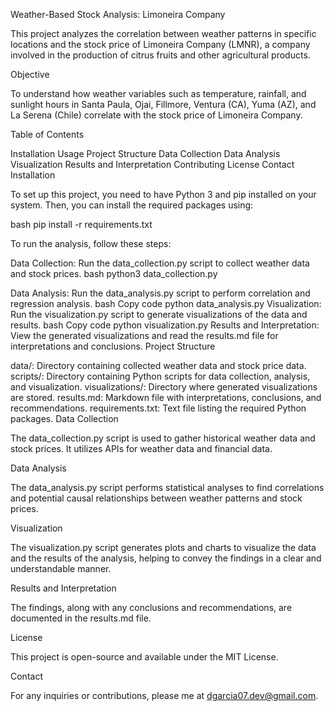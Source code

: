 Weather-Based Stock Analysis: Limoneira Company

This project analyzes the correlation between weather patterns in specific locations and the stock price of Limoneira Company (LMNR), a company involved in the production of citrus fruits and other agricultural products.

Objective

To understand how weather variables such as temperature, rainfall, and sunlight hours in Santa Paula, Ojai, Fillmore, Ventura (CA), Yuma (AZ), and La Serena (Chile) correlate with the stock price of Limoneira Company.

Table of Contents

Installation
Usage
Project Structure
Data Collection
Data Analysis
Visualization
Results and Interpretation
Contributing
License
Contact
Installation

To set up this project, you need to have Python 3 and pip installed on your system. Then, you can install the required packages using:

bash
pip install -r requirements.txt

To run the analysis, follow these steps:

Data Collection: Run the data_collection.py script to collect weather data and stock prices.
bash
python3 data_collection.py

Data Analysis: Run the data_analysis.py script to perform correlation and regression analysis.
bash
Copy code
python data_analysis.py
Visualization: Run the visualization.py script to generate visualizations of the data and results.
bash
Copy code
python visualization.py
Results and Interpretation: View the generated visualizations and read the results.md file for interpretations and conclusions.
Project Structure

data/: Directory containing collected weather data and stock price data.
scripts/: Directory containing Python scripts for data collection, analysis, and visualization.
visualizations/: Directory where generated visualizations are stored.
results.md: Markdown file with interpretations, conclusions, and recommendations.
requirements.txt: Text file listing the required Python packages.
Data Collection

The data_collection.py script is used to gather historical weather data and stock prices. It utilizes APIs for weather data and financial data.

Data Analysis

The data_analysis.py script performs statistical analyses to find correlations and potential causal relationships between weather patterns and stock prices.

Visualization

The visualization.py script generates plots and charts to visualize the data and the results of the analysis, helping to convey the findings in a clear and understandable manner.

Results and Interpretation

The findings, along with any conclusions and recommendations, are documented in the results.md file.

License

This project is open-source and available under the MIT License.

Contact

For any inquiries or contributions, please me at dgarcia07.dev@gmail.com.